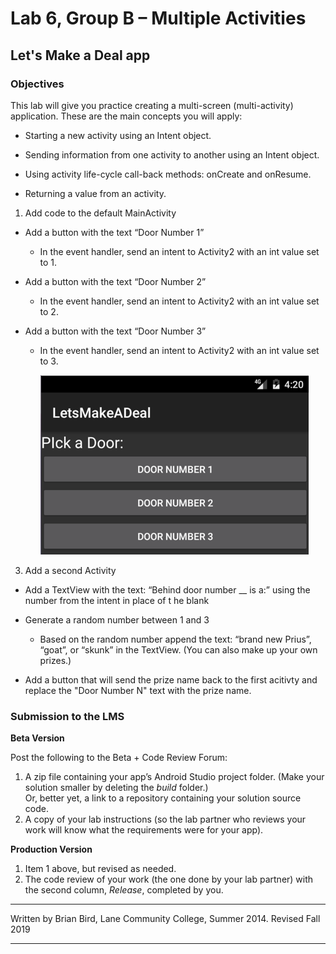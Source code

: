 # Lab 6, Group B – Multiple Activities

## Let's Make a Deal app

### Objectives

This lab will give you practice creating a multi-screen (multi-activity) application. These are the main concepts you will apply:

- Starting a new activity using an Intent object.

- Sending information from one activity to another using an Intent object.

- Using activity life-cycle call-back methods: onCreate and onResume.

- Returning a value from an activity.



1. Add code to the default MainActivity 

- Add a button with the text “Door Number 1”

  - In the event handler, send an intent to Activity2 with an int value set to 1.

- Add a button with the text “Door Number 2”

  - In the event handler, send an intent to Activity2 with an int value set to 2.

- Add a button with the text “Door Number 3”

  - In the event handler, send an intent to Activity2 with an int value set to 3.
          
    ![Picture1B](Picture1B.png)

3. Add a second Activity

- Add a TextView with the text: “Behind door number __ is a:” using the number from the intent in place of t he blank

- Generate a random number between 1 and 3

  - Based on the random number append the text: “brand new Prius”, “goat”, or “skunk” in the TextView. (You can also make up your own prizes.)

- Add a button that will send the prize name back to the first acitivty and replace the "Door Number N" text with the prize name.

  

### Submission to the LMS

 **Beta Version**

Post the following to the Beta + Code Review Forum:

1. A zip file containing your app’s Android Studio project folder. (Make your solution smaller by deleting the *build*  folder.)   
   Or, better yet, a link to a repository containing your solution source code. 
2. A copy of your lab instructions (so the lab partner who reviews your work will know what the requirements were for your app).

 

**Production Version**

1. Item 1 above, but revised as needed.
2. The code review of your work (the one done by your lab partner) with the second column, *Release*, completed by you.



------

Written by Brian Bird, Lane Community College, Summer 2014. Revised Fall 2019

------

